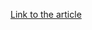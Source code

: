 [Link to the article](https://citizenlab.ca/2024/02/paperwall-chinese-websites-posing-as-local-news-outlets-with-pro-beijing-content/)
